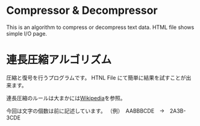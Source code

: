 # Compressor & Decompressor
This is an algorithm to compress or decompress text data.
HTML file shows simple I/O page.

# 連長圧縮アルゴリズム
圧縮と復号を行うプログラムです。
HTNL File にて簡単に結果を試すことが出来ます。

連長圧縮のルールは大まかには<a href = "https://ja.wikipedia.org/wiki/%E9%80%A3%E9%95%B7%E5%9C%A7%E7%B8%AE">Wikipedia</a>を参照。

今回は文字の個数は前に記述しています。
（例）　AABBBCDE　→　2A3B-3CDE
